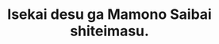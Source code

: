--- 
title: "Isekai desu ga Mamono Saibai shiteimasu."
publishdate: "2018-12-16T16:48:46+02:00"
src: "https://365manga.net/manga/isekai-desu-ga-mamono-saibai-shiteimasu"
image: "https://data.365manga.net/images/thumbnails/32796-isekai-desu-ga-mamono-saibai-shiteimasu.jpg"
description: " One day, Kyouji Himuro hears a knock on his door. Opening it up, he finds that he is transported to another world. But his new life is not good. He has no fighting skill, no money, and no way to make food. While dumpster diving, Kyouji discovers seeds and comes up with a plan to grow his own food. However, his plans change…"
---
